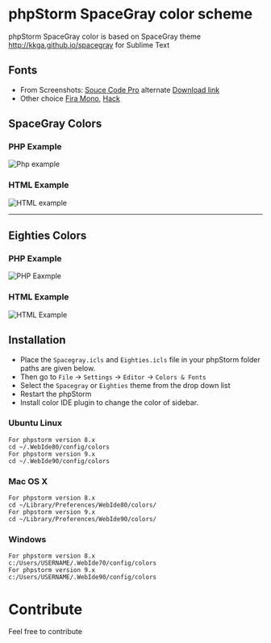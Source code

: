 phpStorm SpaceGray color scheme
==================

phpStorm SpaceGray color is based on SpaceGray theme http://kkga.github.io/spacegray for Sublime Text

## Fonts

* From Screenshots: [Souce Code Pro](https://github.com/adobe-fonts/source-code-pro) alternate  [Download link](http://www.fontsquirrel.com/fonts/source-code-pro)
* Other choice [Fira Mono](https://www.google.com/fonts/specimen/Fira+Mono), [Hack](http://sourcefoundry.org/hack/)

## SpaceGray Colors ##

### PHP Example ###
![Php example](http://i.imgur.com/Bb3gp3d.png)

### HTML Example ###
![HTML example](http://i.imgur.com/LLfVGdA.png)

----------

## Eighties Colors ##

### PHP Example ###
![PHP Eaxmple](http://i.imgur.com/y62LMf6.png)

### HTML Example ###

![HTML Example](http://i.imgur.com/lwWGRo8.png)
## Installation ##

- Place the `Spacegray.icls` and `Eighties.icls` file in your phpStorm folder paths are given below. 
- Then go to `File` -> `Settings` -> `Editor` -> `Colors & Fonts`
- Select the `Spacegray` or `Eighties` theme from the drop down list
- Restart the phpStorm
- Install color IDE plugin to change the color of sidebar.


### Ubuntu Linux ###

    For phpstorm version 8.x
    cd ~/.WebIde80/config/colors
    For phpstorm version 9.x
    cd ~/.WebIde90/config/colors

### Mac OS X ###

    For phpstorm version 8.x
    cd ~/Library/Preferences/WebIde80/colors/
    For phpstorm version 9.x
    cd ~/Library/Preferences/WebIde90/colors/

### Windows ###

    For phpstorm version 8.x
    c:/Users/USERNAME/.WebIde70/config/colors
    For phpstorm version 9.x
    c:/Users/USERNAME/.WebIde90/config/colors

# Contribute

Feel free to contribute 
